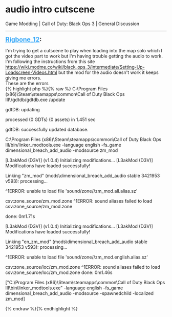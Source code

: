 # audio intro cutscene
Game Modding | Call of Duty: Black Ops 3 | General Discussion

---
<strong style="font-size: 1.4em;"><span style="text-decoration: underline;text-decoration-color: #34a7f9;"><span style="color:#34a7f9;">Rigbone_12</span></span>:</strong>

<p>I&#39;m trying to get a cutscene to play when loading into the map solo which I got the video part to work but I&#39;m having trouble getting the audio to work. I&#39;m following the instructions from this site <a href="https://wiki.modme.co/wiki/black_ops_3/intermediate/Setting-Up-Loadscreen-Videos.html">https://wiki.modme.co/wiki/black_ops_3/intermediate/Setting-Up-Loadscreen-Videos.html</a> but the mod for the audio doesn&#39;t work it keeps giving me errors.<br /> These are the errors<br />{% highlight php %}{% raw %}
C:\Program Files (x86)\Steam\steamapps\common\Call of Duty Black Ops III\/gdtdb/gdtdb.exe /update

gdtDB: updating

processed (0 GDTs) (0 assets) in 1.451 sec

gdtDB: successfully updated database.

C:\Program Files (x86)\Steam\steamapps\common\Call of Duty Black Ops III\/bin/linker_modtools.exe -language english -fs_game dimensional_breach_add_audio -modsource zm_mod



[L3akMod (D3V)] (v1.0.4) Initializing modifications...
[L3akMod (D3V)] Modifications have loaded successfully!

Linking "zm_mod" (mods\dimensional_breach_add_audio stable 3421953 v593):
processing...

^1ERROR: unable to load file &#39;sound/zone//zm_mod.all.alias.sz&#39;

  csv:zone_source/zm_mod.zone
^1ERROR: sound aliases failed to load
  csv:zone_source/zm_mod.zone

done: 0m1.71s

[L3akMod (D3V)] (v1.0.4) Initializing modifications...
[L3akMod (D3V)] Modifications have loaded successfully!

Linking "en_zm_mod" (mods\dimensional_breach_add_audio stable 3421953 v593):
processing...

^1ERROR: unable to load file &#39;sound/zone//zm_mod.english.alias.sz&#39;

  csv:zone_source/loc/zm_mod.zone
^1ERROR: sound aliases failed to load
  csv:zone_source/loc/zm_mod.zone
done: 0m1.46s

 ["C:\Program Files (x86)\Steam\steamapps\common\Call of Duty Black Ops III\bin\linker_modtools.exe" -language english -fs_game dimensional_breach_add_audio -modsource -spawnedchild -localized zm_mod]

{% endraw %}{% endhighlight %}
</p>
